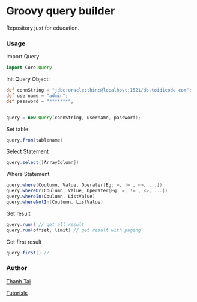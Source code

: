 # Groovy query builder
Repository just for education.

### Usage

Import Query

```groovy
import Core.Query
```

Init Query Object:

```groovy
def connString = "jdbc:oracle:thin:@localhost:1521/db.toidicode.com";
def username = "admin";
def password = "*******";


query = new Query(connString, username, password);

```

Set table

```groovy
query.from(tablename)
```
Select Statement

```groovy
query.select([ArrayColumn])
```

Where Statement

```groovy
query.where(Coulumn, Value, Operater[Eg: =, != , <>, ...])
query.whereOr(Coulumn, Value, Operater[Eg: =, != , <>, ...])
query.whereIn(Coulumn, ListValue)
query.whereNotIn(Coulumn, ListValue)
```

Get result

```groovy
query.run() // get all result
query.run(offset, limit) // get result with paging
```
Get first result

```groovy
query.first() //
```

### Author

[Thanh Tai](https://facebook.com/thanhtai.json)

[Tutorials](https://toidicode.com)